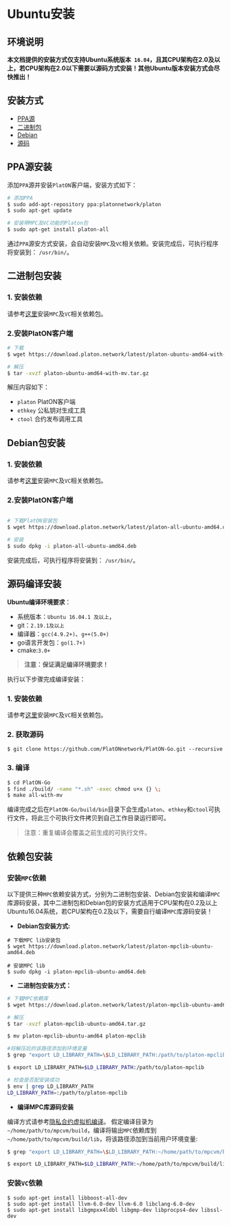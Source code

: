 
# Ubuntu安装

## 环境说明
 
 **本文档提供的安装方式仅支持Ubuntu系统版本` 16.04`，且其CPU架构在2.0及以上，若CPU架构在2.0以下需要以源码方式安装！其他Ubuntu版本安装方式会尽快推出！**

## 安装方式

- [PPA源](#PPA源安装)
- [二进制包](#二进制包安装)
- [Debian](#Debian包安装)
- [源码](#源码编译安装)


## PPA源安装

添加`PPA`源并安装`PlatON`客户端，安装方式如下：

```bash
# 添加PPA
$ sudo add-apt-repository ppa:platonnetwork/platon
$ sudo apt-get update

# 安装带MPC及VC功能的Platon包
$ sudo apt-get install platon-all
```

通过`PPA`源安方式安装，会自动安装`MPC`及`VC`相关依赖。安装完成后，可执行程序将安装到： `/usr/bin/`。


## 二进制包安装

### 1. 安装依赖

 请参考[这里](#依赖包安装)安装`MPC`及`VC`相关依赖包。

### 2.安装PlatON客户端
```bash
# 下载
$ wget https://download.platon.network/latest/platon-ubuntu-amd64-with-mv.tar.gz

# 解压
$ tar -xvzf platon-ubuntu-amd64-with-mv.tar.gz
```
解压内容如下：

- `platon`  PlatON客户端
- `ethkey`  公私钥对生成工具
- `ctool`   合约发布调用工具


## Debian包安装

### 1. 安装依赖

 请参考[这里](#依赖包安装)安装`MPC`及`VC`相关依赖包。

### 2.安装PlatON客户端

```bash

# 下载PlatON安装包 
$ wget https://download.platon.network/latest/platon-all-ubuntu-amd64.deb

# 安装
$ sudo dpkg -i platon-all-ubuntu-amd64.deb
```

安装完成后，可执行程序将安装到： `/usr/bin/`。


## 源码编译安装

**Ubuntu编译环境要求**：

- 系统版本：`Ubuntu 16.04.1 及以上`，
- git：`2.19.1及以上`
- 编译器：`gcc(4.9.2+)`、`g++(5.0+)`
- go语言开发包：`go(1.7+)`
- cmake:`3.0+` 

> **注意：保证满足编译环境要求！**

执行以下步骤完成编译安装：

### 1. 安装依赖

 请参考[这里](#依赖包安装)安装`MPC`及`VC`相关依赖包。

### 2. 获取源码

```
$ git clone https://github.com/PlatONnetwork/PlatON-Go.git --recursive
```

### 3. 编译

```bash
$ cd PlatON-Go
$ find ./build/ -name "*.sh" -exec chmod u+x {} \;
$ make all-with-mv
```

编译完成之后在`PlatON-Go/build/bin`目录下会生成`platon`、`ethkey`和`ctool`可执行文件，将此三个可执行文件拷贝到自己工作目录运行即可。

> 注意：重复编译会覆盖之前生成的可执行文件。


## 依赖包安装

### **安装`MPC`依赖**
  
以下提供三种`MPC`依赖安装方式，分别为二进制包安装、Debian包安装和编译`MPC`库源码安装，其中二进制包和Debian包的安装方式适用于CPU架构在0.2及以上Ubuntu16.04系统，若CPU架构在0.2及以下，需要自行编译`MPC`库源码安装！

- **Debian包安装方式:**

```
# 下载MPC lib安装包 
$ wget https://download.platon.network/latest/platon-mpclib-ubuntu-amd64.deb

# 安装MPC lib
$ sudo dpkg -i platon-mpclib-ubuntu-amd64.deb
```

- **二进制包安装方式：**

```bash
# 下载MPC依赖库
$ wget https://download.platon.network/latest/platon-mpclib-ubuntu-amd64.tar.gz

# 解压
$ tar -xvzf platon-mpclib-ubuntu-amd64.tar.gz

$ mv platon-mpclib-ubuntu-amd64 platon-mpclib

#将解压后的该路径添加到环境变量
$ grep "export LD_LIBRARY_PATH=\$LD_LIBRARY_PATH:/path/to/platon-mpclib" ~/.bashrc || echo "export LD_LIBRARY_PATH=\$LD_LIBRARY_PATH:/path/to/platon-mpclib" >> ~/.bashrc

$ export LD_LIBRARY_PATH=$LD_LIBRARY_PATH:/path/to/platon-mpclib

# 检查是否配安装成功
$ env | grep LD_LIBRARY_PATH
LD_LIBRARY_PATH=:/path/to/platon-mpclib
```

- **编译MPC库源码安装** 

编译方式请参考[隐私合约虚拟机编译](https://github.com/PlatONnetwork/privacy-contract-vm#building--installing)。
假定编译目录为`~/home/path/to/mpcvm/build`，编译将输出`MPC`依赖库到`~/home/path/to/mpcvm/build/lib`，将该路径添加到当前用户环境变量:

```bash
$ grep "export LD_LIBRARY_PATH=\$LD_LIBRARY_PATH:~/home/path/to/mpcvm/build/lib" ~/.bashrc || echo "export LD_LIBRARY_PATH=\$LD_LIBRARY_PATH:~/home/path/to/mpcvm/build/lib" >> ~/.bashrc

$ export LD_LIBRARY_PATH=$LD_LIBRARY_PATH:~/home/path/to/mpcvm/build/lib
```

### **安装`VC`依赖**

```
$ sudo apt-get install libboost-all-dev 
$ sudo apt-get install llvm-6.0-dev llvm-6.0 libclang-6.0-dev 
$ sudo apt-get install libgmpxx4ldbl libgmp-dev libprocps4-dev libssl-dev
```


